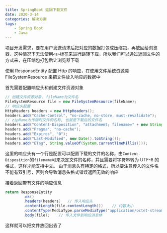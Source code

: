 ```yaml
---
title: SpringBoot 返回下载文件
date: 2020-3-14
categories: 解决方案
tags:
    - Spring Boot
    - Java
---
```


项目开发需求，要在用户发送请求后把对应的数据打包成压缩包，再放回给浏览器，这种情况下无法使用`<a>`标签来进行跳转下载，所以我们可以通过返回文件的方式来，在压缩包打包后让浏览器下载

使用 ResponseEntity 配置 Http 的响应，在使用文件系统资源类 FileSystemResource 来把文件放入响应的数据中

<!-- more -->

首先需要配置响应头和创建文件资源对象

```Java
// 创建文件资源对象, fileName为文件名
FileSystemResource file = new FileSystemResource(fileName);
// 响应头配置
HttpHeaders headers = new HttpHeaders();
headers.add("Cache-Control", "no-cache, no-store, must-revalidate");
// zipName为传输时文件的名称, 也就是下载后的文件名
headers.add("Content-Disposition", "attachment; filename=" + new String(zipName.getBytes(StandardCharsets.UTF_8), StandardCharsets.ISO_8859_1));
headers.add("Pragma", "no-cache");
headers.add("Expires", "0");
headers.add("Last-Modified", new Date().toString());
headers.add("ETag", String.valueOf(System.currentTimeMillis()));
```

这里的响应头有一个行是配置可以配置下载的文件的名称，由`Content-Disposition`的`filename`可来决定文件的名称，并且需要将字符串转为 UTF-8 的格式，这样才能支持中文。
由于消息头有特定的格式，所以要注意传入的文件名不能有双引号，否则会导致消息头格式错误返回无效的响应

接着返回带有文件的响应信息

```Java
return ResponseEntity
        .ok()
        .headers(headers)   // 传入响应头
        .contentLength(file.contentLength())    // 内容大小
        .contentType(MediaType.parseMediaType("application/octet-stream"))  // 传输类型
        .body(file);    // 传入文件到响应消息体
```

这样就可以把文件放回出去了
